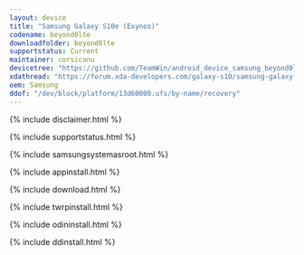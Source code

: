 ```yaml
---
layout: device
title: "Samsung Galaxy S10e (Exynos)"
codename: beyond0lte
downloadfolder: beyond0lte
supportstatus: Current
maintainer: corsicanu
devicetree: "https://github.com/TeamWin/android_device_samsung_beyond0lte"
xdathread: "https://forum.xda-developers.com/galaxy-s10/samsung-galaxy-s10--s10--s10-5g-cross-device-development-exynos/recovery-twrp-galaxy-s10-e-5g-exynos-t4180287"
oem: Samsung
ddof: "/dev/block/platform/13d60000.ufs/by-name/recovery"
---
```


{% include disclaimer.html %}

{% include supportstatus.html %}

{% include samsungsystemasroot.html %}

{% include appinstall.html %}

{% include download.html %}

{% include twrpinstall.html %}

{% include odininstall.html %}

{% include ddinstall.html %}
